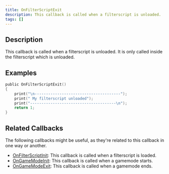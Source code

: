 ```yaml
---
title: OnFilterScriptExit
description: This callback is called when a filterscript is unloaded.
tags: []
---
```


## Description

This callback is called when a filterscript is unloaded. It is only called inside the filterscript which is unloaded.

## Examples

```c
public OnFilterScriptExit()
{
    print("\n--------------------------------------");
    print(" My filterscript unloaded");
    print("--------------------------------------\n");
    return 1;
}
```

## Related Callbacks

The following callbacks might be useful, as they're related to this callback in one way or another.

- [OnFilterScriptInit](OnFilterScriptInit): This callback is called when a filterscript is loaded.
- [OnGameModeInit](OnGameModeInit): This callback is called when a gamemode starts.
- [OnGameModeExit](OnGameModeExit): This callback is called when a gamemode ends.
